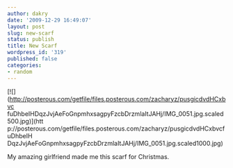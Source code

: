 ```yaml
---
author: dakry
date: '2009-12-29 16:49:07'
layout: post
slug: new-scarf
status: publish
title: New Scarf
wordpress_id: '319'
published: false
categories:
- random
---
```


[![](http://posterous.com/getfile/files.posterous.com/zacharyz/pusgicdvdHCxbvc
fuDhbeIHDqzJvjAeFoGnpmhxsagpyFzcbDrzmlaItJAHj/IMG_0051.jpg.scaled500.jpg)](htt
p://posterous.com/getfile/files.posterous.com/zacharyz/pusgicdvdHCxbvcfuDhbeIH
DqzJvjAeFoGnpmhxsagpyFzcbDrzmlaItJAHj/IMG_0051.jpg.scaled1000.jpg)

My amazing girlfriend made me this scarf for Christmas.

